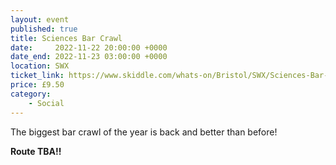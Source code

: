 ```yaml
---
layout: event
published: true
title: Sciences Bar Crawl
date:     2022-11-22 20:00:00 +0000
date_end: 2022-11-23 03:00:00 +0000
location: SWX
ticket_link: https://www.skiddle.com/whats-on/Bristol/SWX/Sciences-Bar-Crawl---Bristol---2022/36219977/
price: £9.50
category:
    - Social
---
```


The biggest bar crawl of the year is back and better than before!

**Route TBA!!**
